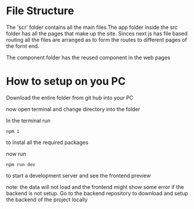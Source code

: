 # File Structure
The 'scr' folder contains all the main files.The app folder inside the src folder has all the pages that make up the site. Sinces next js has file based routing all the files are arranged as to form the routes to different pages of the fornt end.

The component folder has the reused component in the web pages

# How to setup on you PC 
Download the entire folder from git hub into your PC

now open terminal and change directory into the folder

In the terminal run
```
npm i 
```
to instal all the required packages 

now run
```
npm run dev
```
to start a development server and see the frontend preview

note: the data will not load and the frontend might show some error if the backend is not setup. Go to the backend repository to download and setup the backend of the project locally

